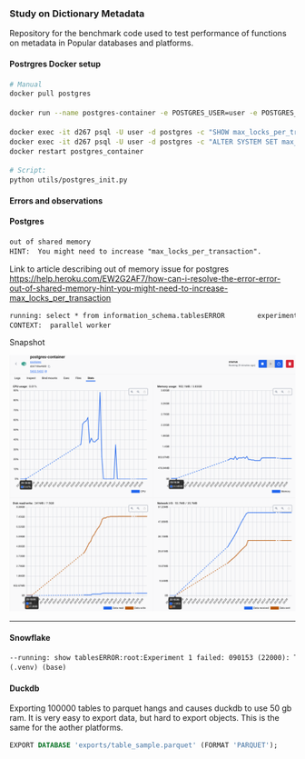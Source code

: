 ### Study on Dictionary Metadata

Repository for the benchmark code used to test performance of functions on metadata in Popular databases and platforms.

#### Postrgres Docker setup

```bash
# Manual
docker pull postgres

docker run --name postgres-container -e POSTGRES_USER=user -e POSTGRES_PASSWORD=research-project -e POSTGRES_DB=postgres -p 5432:5432 -d postgres

docker exec -it d267 psql -U user -d postgres -c "SHOW max_locks_per_transaction;"
docker exec -it d267 psql -U user -d postgres -c "ALTER SYSTEM SET max_locks_per_transaction = 1024;"
docker restart postgres_container

# Script:
python utils/postgres_init.py
```

#### Errors and observations

#### Postgres

```txt
out of shared memory
HINT:  You might need to increase "max_locks_per_transaction". 
```

Link to article describing out of memory issue for postgres <https://help.heroku.com/EW2G2AF7/how-can-i-resolve-the-error-error-out-of-shared-memory-hint-you-might-need-to-increase-max_locks_per_transaction>

```txt
running: select * from information_schema.tablesERROR        experiment_1():Experiment 1 failed: could not resize shared memory segment "/PostgreSQL.1080312552" to 2097152 bytes: No space left on device
CONTEXT:  parallel worker
```

Snapshot

![alt text](<assets/Screenshot 2024-11-03 at 23.30.17.png>)

---

#### Snowflake

```txt
--running: show tablesERROR:root:Experiment 1 failed: 090153 (22000): The result set size exceeded the max number of rows(10000) supported for SHOW statements. Use LIMIT option to limit result set to a smaller number.
(.venv) (base)
```

#### Duckdb

Exporting 100000 tables to parquet hangs and  causes duckdb to use 50 gb ram.
It is very easy to export data, but hard to export objects. This is the same for the aother platforms.

```sql
EXPORT DATABASE 'exports/table_sample.parquet' (FORMAT 'PARQUET');
```
